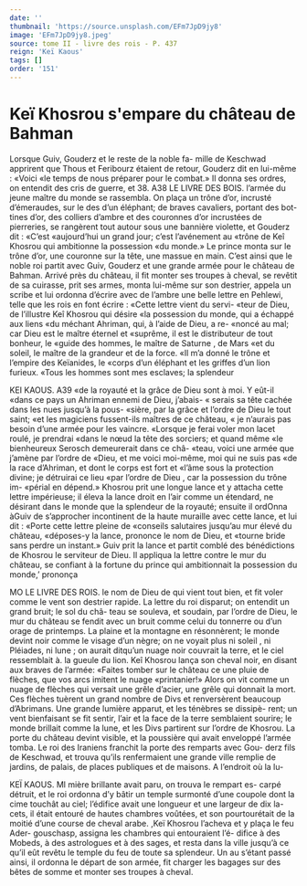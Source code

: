 ```yaml
---
date: ''
thumbnail: 'https://source.unsplash.com/EFm7JpD9jy8'
image: 'EFm7JpD9jy8.jpeg'
source: tome II - livre des rois - P. 437
reign: 'Keï Kaous'
tags: []
order: '151'
---
```


# Keï Khosrou s'empare du château de Bahman

Lorsque Guiv, Gouderz et le reste de la noble fa- mille de Keschwad apprirent que Thous et Feribourz étaient de retour, Gouderz dit en lui-même : «Voici
«le temps de nous préparer pour le combat.» Il donna ses ordres, on entendit des cris de guerre, et 38.
A38 LE LIVRE DES BOIS.
l’armée du jeune maître du monde se rassembla. On plaça un trône d’or, incrusté d’émeraudes, sur le des
d’un éléphant; de braves cavaliers, portant des bot- tines d’or, des colliers d’ambre et des couronnes d’or incrustées de pierreries, se rangèrent tout autour sous une bannière violette, et Gouderz dit : «C’est «aujourd’hui un grand jour; c’est l’avénement au
«trône de Keî Khosrou qui ambitionne la possession «du monde.»
Le prince monta sur le trône d’or, une couronne
sur la tête, une massue en main. C’est ainsi que le
noble roi partit avec Guiv, Gouderz et une grande armée pour le château de Bahman. Arrivé près du château, il fit monter ses troupes à cheval, se revêtit
de sa cuirasse, prit ses armes, monta lui-même sur son destrier, appela un scribe et lui ordonna d’écrire
avec de l’ambre une belle lettre en Pehlewi, telle que les rois en font écrire : «Cette lettre vient du servi- «teur de Dieu, de l’illustre Keî Khosrou qui désire
«la possession du monde, qui a échappé aux liens «du méchant Ahriman, qui, à l’aide de Dieu, a re- «noncé au mal; car Dieu est le maître éternel et «suprême, il est le distributeur de tout bonheur, le «guide des hommes, le maître de Saturne , de Mars «et du soleil, le maître de la grandeur et de la force. «Il m’a donné le trône et l’empire des Keïanides, le
«corps d’un éléphant et les griffes d’un lion furieux.
«Tous les hommes sont mes esclaves; la splendeur

KEI KAOUS. A39 «de la royauté et la grâce de Dieu sont à moi. Y eût-il
«dans ce pays un Ahriman ennemi de Dieu, j’abais- « serais sa tête cachée dans les nues jusqu’à la pous- «sière, par la grâce et l’ordre de Dieu le tout saint; «et les magiciens fussent-ils maîtres de ce château,
« je n’aurais pas besoin d’une armée pour les vaincre. «Lorsque je ferai voler mon lacet roulé, je prendrai «dans le nœud la tête des sorciers; et quand même «le bienheureux Serosch demeurerait dans ce châ- «teau, voici une armée que j’amène par l’ordre de
«Dieu, et me voici moi-même, moi qui ne suis pas «de la race d’Ahriman, et dont le corps est fort et «l’âme sous la protection divine; je détruirai ce lieu
«par l’ordre de Dieu , car la possession du trône im- «périal en dépend.»
Khosrou prit une longue lance et y attacha cette lettre impérieuse; il éleva la lance droit en l’air
comme un étendard, ne désirant dans le monde que
la splendeur de la royauté; ensuite il ordOnna àGuiv
de s’approcher incontinent de la haute muraille avec
cette lance, et lui dit : «Porte cette lettre pleine de «conseils salutaires jusqu’au mur élevé du château,
«déposes-y la lance, prononce le nom de Dieu, et «tourne bride sans perdre un instant.» Guiv prit la lance et partit comblé des bénédictions de Khosrou
le serviteur de Dieu. Il appliqua la lettre contre le mur du château, se confiant à la fortune du prince qui ambitionnait la possession du monde,’ prononça

MO LE LIVRE DES ROIS.
le nom de Dieu de qui vient tout bien, et fit voler comme le vent son destrier rapide. La lettre du roi disparut; on entendit un grand bruit; le sol du châ- teau se souleva, et soudain, par l’ordre de Dieu, le mur du château se fendit avec un bruit comme celui du tonnerre ou d’un orage de printemps. La plaine
et la montagne en résonnèrent; le monde devint noir comme le visage d’un nègre; on ne voyait plus ni soleil , ni Pléiades, ni lune ; on aurait ditqu’un nuage
noir couvrait la terre, et le ciel ressemblait à. la gueule du lion.
Keî Khosrou lança son cheval noir, en disant aux braves de l’armée: «Faites tomber sur le château
ce une pluie de flèches, que vos arcs imitent le nuage «printanier!» Alors on vit comme un nuage de flèches
qui versait une grêle d’acier, une grêle qui donnait
la mort. Ces flèches tuèrent un grand nombre de Divs et renversèrent beaucoup d’Abrimans. Une grande lumière apparut, et les ténèbres se dissipè-
rent; un vent bienfaisant se fit sentir, l’air et la face
de la terre semblaient sourire; le monde brillait comme la lune, et les Divs partirent sur l’ordre de Khosrou. La porte du château devint visible, et la poussière qui avait enveloppé l’armée tomba. Le roi
des Iraniens franchit la porte des remparts avec Gou- derz fils de Keschwad, et trouva qu’ils renfermaient
une grande ville remplie de jardins, de palais, de places publiques et de maisons. A l’endroit où la lu-

KEÏ KAOUS. Ml mière brillante avait paru, on trouva le rempart es-
carpé détruit, et le roi ordonna d’y bâtir un temple surmonté d’une coupole dont la cime touchât au ciel; l’édifice avait une longueur et une largeur de dix la- cets, il était entouré de hautes chambres voûtées, et
son pourtourétait de la moitié d’une course de cheval arabe. ,Keï Khosrou l’acheva et y plaça le feu Ader- gouschasp, assigna les chambres qui entouraient l’é- difice à des Mobeds, à des astrologues et à des sages, et resta dans la ville jusqu’à ce qu’il eût revêtu le
temple du feu de toute sa splendeur. Un au s’étant passé ainsi, il ordonna le départ de son armée, fit charger les bagages sur des bêtes de somme et monter ses troupes à cheval.
